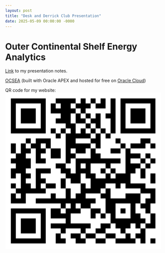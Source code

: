 ```yaml
---
layout: post
title: "Desk and Derrick Club Presentation"
date: 2025-05-09 00:00:00 -0000
---
```

# Outer Continental Shelf Energy Analytics
[Link](https://ledemi.github.io/dd-presentation) to my presentation notes.

[OCSEA](https://gff856e6c70bc1a-afadb1.adb.us-chicago-1.oraclecloudapps.com/ords/r/ocs/ocsea) (built with Oracle APEX and hosted for free on [Oracle Cloud](https://www.oracle.com/cloud/free/))

QR code for my website:  
![qr_code](/assets/images/ledemi-github-qr-code.png)
